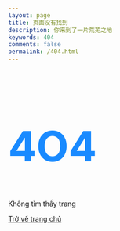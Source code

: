 ```yaml
---
layout: page
title: 页面没有找到
description: 你来到了一片荒芜之地
keywords: 404
comments: false
permalink: /404.html
---
```

<div class="text-center">
  <h1 style="color: #198AFF; font-size: 85px">4O4</h1>
  <p class="lead"> Không tìm thấy trang</p>
  <a class="btn btn-primary" href="{{site.url}}{{site.baseurl}}"> Trở về trang chủ </a>
</div>
